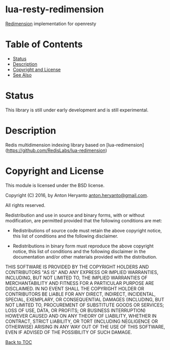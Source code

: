 lua-resty-redimension
=======================
[Redimension](https://github.com/antirez/redimension) implementation for openresty

Table of Contents
=================
* [Status](#status)
* [Description](#description)
* [Copyright and License](#copyright-and-license)
* [See Also](#see-also)


Status
========

This library is still under early development and is still experimental.


Description
===========

Redis multidimension indexing library based on [lua-redimension] (https://github.com/RedisLabs/lua-redimension)


Copyright and License
=====================

This module is licensed under the BSD license.

Copyright (C) 2016, by Anton Heryanto <anton.heryanto@gmail.com>.

All rights reserved.

Redistribution and use in source and binary forms, with or without modification, are permitted provided that the following conditions are met:

* Redistributions of source code must retain the above copyright notice, this list of conditions and the following disclaimer.

* Redistributions in binary form must reproduce the above copyright notice, this list of conditions and the following disclaimer in the documentation and/or other materials provided with the distribution.

THIS SOFTWARE IS PROVIDED BY THE COPYRIGHT HOLDERS AND CONTRIBUTORS "AS IS" AND ANY EXPRESS OR IMPLIED WARRANTIES, INCLUDING, BUT NOT LIMITED TO, THE IMPLIED WARRANTIES OF MERCHANTABILITY AND FITNESS FOR A PARTICULAR PURPOSE ARE DISCLAIMED. IN NO EVENT SHALL THE COPYRIGHT HOLDER OR CONTRIBUTORS BE LIABLE FOR ANY DIRECT, INDIRECT, INCIDENTAL, SPECIAL, EXEMPLARY, OR CONSEQUENTIAL DAMAGES (INCLUDING, BUT NOT LIMITED TO, PROCUREMENT OF SUBSTITUTE GOODS OR SERVICES; LOSS OF USE, DATA, OR PROFITS; OR BUSINESS INTERRUPTION) HOWEVER CAUSED AND ON ANY THEORY OF LIABILITY, WHETHER IN CONTRACT, STRICT LIABILITY, OR TORT (INCLUDING NEGLIGENCE OR OTHERWISE) ARISING IN ANY WAY OUT OF THE USE OF THIS SOFTWARE, EVEN IF ADVISED OF THE POSSIBILITY OF SUCH DAMAGE.

[Back to TOC](#table-of-contents)
